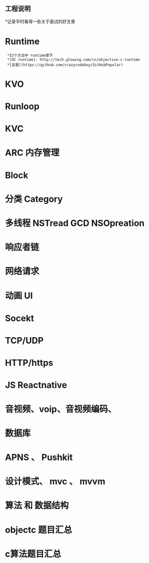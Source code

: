 
## 工程说明
  *记录平时看得一些关于面试的好文章

# Runtime
     *52个方法中 runtime章节
     *[OC runtime]: http://tech.glowing.com/cn/objective-c-runtime
     *[这里](https://github.com/crazycodeboy/GitHubPopular)

# KVO

# Runloop


# KVC 


# ARC  内存管理


# Block

# 分类 Category

# 多线程 NSTread GCD NSOpreation

# 响应者链


# 网络请求

# 动画 UI



# Socekt


# TCP/UDP

# HTTP/https

# JS Reactnative

# 音视频、voip、音视频编码、

# 数据库


# APNS 、 Pushkit


# 设计模式、 mvc 、 mvvm

# 算法 和  数据结构



# objectc 题目汇总


# c算法题目汇总




	

